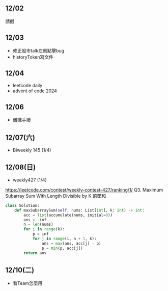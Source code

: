 ## 12/02
請假

## 12/03
- 修正股市talk左側點擊bug
- historyToken寫文件

## 12/04
- leetcode daily
- advent of code 2024

## 12/06
- 離職手續

## 12/07(六)
- Biweekly 145 (1/4)
## 12/08(日)
- weekly427 (1/4) 

https://leetcode.com/contest/weekly-contest-427/ranking/1/
Q3. Maximum Subarray Sum With Length Divisible by K
前墜和
```python
class Solution:
    def maxSubarraySum(self, nums: List[int], k: int) -> int:
        acc = list(accumulate(nums, initial=0))
        ans = -inf
        n = len(nums)
        for i in range(k):
            p = inf
            for j in range(i, n + 1, k):
                ans = max(ans, acc[j] - p)
                p = min(p, acc[j])
        return ans
```


## 12/10(二)
- 看Team怎麼用